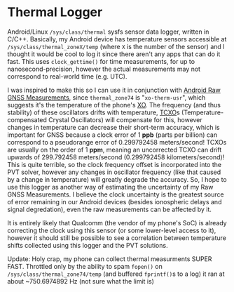 # Thermal Logger

Android/Linux `/sys/class/thermal` sysfs sensor data logger, written in C/C++. Basically, my Android device has temperature sensors accessible at `/sys/class/thermal_zoneX/temp` (where `X` is the number of the sensor) and I thought it would be cool to log it since there aren't any apps that can do it fast. This uses `clock_gettime()` for time measurements, for up to nanosecond-precision, however the actual measurements may not correspond to real-world time (e.g. UTC).

I was inspired to make this so I can use it in conjunction with [Android Raw GNSS Measurements](https://developer.android.com/develop/sensors-and-location/sensors/gnss), since `thermal_zone74` is "`xo-therm-usr`", which suggests it's the temperature of the phone's [XO](https://en.wikipedia.org/wiki/Crystal_oscillator). The frequency (and thus stability) of these oscillators drifts with temperature, [TCXO](https://en.wikipedia.org/wiki/Crystal_oscillator#Temperature)s (Temperature-compensated Crystal Oscillators) will compensate for this, however changes in temperature can decrease their short-term accuracy, which is important for GNSS because a clock error of 1 __**ppb**__ (parts per billion) can correspond to a pseudorange error of 0.299792458 meters/second! TCXOs are usually on the order of 1 __**ppm**__, meaning an uncorrected TCXO can drift upwards of 299.792458 meters/second (0.299792458 kilometers/second)! This is quite terrible, so the clock frequency offset is incorporated into the PVT solver, however any changes in oscillator frequency (like that caused by a change in temperature) will greatly degrade the accuracy. So, I hope to use this logger as another way of estimating the uncertainty of my Raw GNSS Measurements. I believe the clock uncertainty is the greatest source of error remaining in our Android devices (besides ionospheric delays and signal degredation), even the raw measurements can be affected by it.

It is entirely likely that Qualcomm (the vendor of my phone's SoC) is already correcting the clock using this sensor (or some lower-level access to it), however it should still be possible to see a correlation between temperature shifts collected using this logger and the PVT solutions.

Update: Holy crap, my phone can collect thermal measurments SUPER FAST. Throttled only by the ability to spam `fopen()` on `/sys/class/thermal_zone74/temp` (and buffered `fprintf()`s to a log) it ran at about ~750.6974892 Hz (not sure what the limit is)
